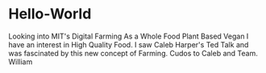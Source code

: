 # Hello-World
Looking into MIT's Digital Farming
As a Whole Food Plant Based Vegan I have an interest in High Quality Food.
I saw Caleb Harper's Ted Talk and was fascinated by this new concept of Farming.
Cudos to Caleb and Team.
William

